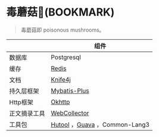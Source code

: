 # 毒蘑菇🍄(BOOKMARK)

> 毒蘑菇即 poisonous mushrooms。

| |组件|
|---|---|
|数据库|Postgresql|
|缓存|[Redis](https://github.com/redis/redis)|
|文档|[Knife4j](https://github.com/xiaoymin/swagger-bootstrap-ui)|
|持久层框架|[Mybatis-Plus](https://github.com/baomidou/mybatis-plus)|
|Http框架|[Okhttp](https://github.com/square/okhttp)|
|正文摘录工具|[WebCollector](https://github.com/CrawlScript/WebCollector)|
|工具包|[Hutool](https://github.com/dromara/hutool) ，[Guava](https://github.com/google/guava) ，Common-Lang3|
